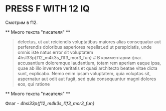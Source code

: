# PRESS F WITH 12 IQ

Смотрим в f12.

** Много текста "писателя" **

> delectus, ut aut reiciendis voluptatibus maiores alias consequatur aut perferendis doloribus asperiores repellat.ed ut perspiciatis, unde omnis iste natus error sit voluptatem
> 4hsl33p{f12_m4k3s_l1f3_mor3_fun} # В комментарии флаг.
> accusantium doloremque laudantium, totam rem aperiam eaque ipsa, quae ab illo inventore veritatis et quasi architecto beatae vitae dicta sunt, explicabo. Nemo enim ipsam voluptatem, quia voluptas sit, aspernatur aut odit aut fugit, sed quia consequuntur magni dolores eos, qui ratione

** Много текста "писателя" **

Флаг - *4hsl33p{f12_m4k3s_l1f3_mor3_fun}*
